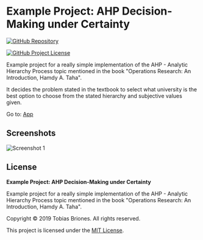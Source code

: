 # Example Project: AHP Decision-Making under Certainty

[![GitHub Repository](https://img.shields.io/static/v1?label=GITHUB&message=REPOSITORY&labelColor=555&color=0277bd&style=for-the-badge&logo=GITHUB)](https://github.com/tobiasbriones/ep-ahp-decision-making-under-certainty)

[![GitHub Project License](https://img.shields.io/github/license/tobiasbriones/ep-ahp-decision-making-under-certainty.svg?style=flat-square)](https://github.com/tobiasbriones/ep-ahp-decision-making-under-certainty/blob/main/LICENSE)

Example project for a really simple implementation of the AHP - Analytic
Hierarchy Process topic mentioned in the book "Operations Research: An
Introduction, Hamdy A. Taha".

It decides the problem stated in the textbook to select what university is the
best option to choose from the stated hierarchy and subjective values given.

Go to: [App](https://ahp-decision-making-under-certainty.ep.dev.mathsoftware.engineer)

## Screenshots

![Screenshot 1](https://github.com/tobiasbriones/ep-ahp-decision-making-under-certainty/releases/download/v1.0.0/screenshot-1.png)

## License

**Example Project: AHP Decision-Making under Certainty**

Example project for a really simple implementation of the AHP - Analytic
Hierarchy Process topic mentioned in the book "Operations Research: An
Introduction, Hamdy A. Taha".

Copyright © 2019 Tobias Briones. All rights reserved.

This project is licensed under the [MIT License](./LICENSE).
